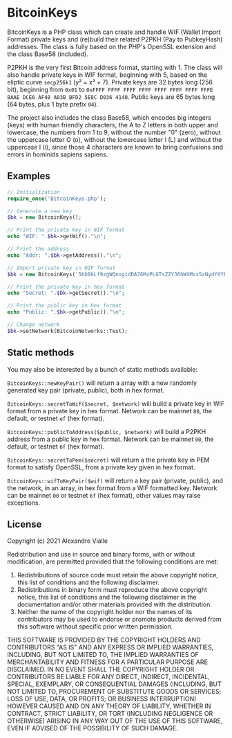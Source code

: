 # BitcoinKeys

BitcoinKeys is a PHP class which can create and handle WIF (Wallet Import Format) private keys and (re)build their related P2PKH (Pay to PubkeyHash) addresses. The class is fully based on the PHP's OpenSSL extension and the class Base58 (included).

P2PKH is the very first Bitcoin address format, starting with 1. The class will also handle private keys in WIF format, beginning with 5, based on the eliptic curve `secp256k1` (y² = x³ + 7). Private keys are 32 bytes long (256 bit), beginning from `0x01` to `0xFFFF FFFF FFFF FFFF FFFF FFFF FFFF FFFE BAAE DCE6 AF48 A03B BFD2 5E8C D036 4140`. Public keys are 65 bytes long (64 bytes, plus 1 byte prefix `04`).

The project also includes the class Base58, which encodes big integers (keys) with human friendly characters, the A to Z letters in both upper and lowercase, the numbers from 1 to 9, without the number "0" (zero), without the uppercase letter O (o), without the lowercase letter l (L) and without the uppercase I (i), since those 4 characters are known to bring confusions and errors in hominids sapiens sapiens.

## Examples

```php
// Initialization
require_once('BitcoinKeys.php');

// Generate a new key
$bk = new BitcoinKeys();

// Print the private key in WIF format
echo "WIF: ".$bk->getWif()."\n";

// Print the address
echo "Addr: ".$bk->getAddress()."\n";

// Import private key in WIF format
$bk = new BitcoinKeys('5Kb8kLf9zgWQnogidDA76MzPL6TsZZY36hWXMssSzNydYXYB9KF');

// Print the private key in hex format
echo "Secret: ".$bk->getSecret()."\n";

// Print the public key in hex format
echo "Public: ".$bk->getPublic()."\n";

// Change network
$bk->setNetwork(BitcoinNetworks::Test);
```

## Static methods

You may also be interested by a bunch of static methods available:

`BitcoinKeys::newKeyPair()` will return a array with a new randomly generated key pair (private, public), both in hex format.

`BitcoinKeys::secretToWif($secret, $network)` will build a private key in WIF format from a private key in hex format. Network can be mainnet `80`, the default, or testnet `ef` (hex format).

`BitcoinKeys::publicToAddress($public, $network)` will build a P2PKH address from a public key in hex format. Network can be mainnet `00`, the default, or testnet `6f` (hex format).

`BitcoinKeys::secretToPem($secret)` will return a the private key in PEM format to satisfy OpenSSL, from a private key given in hex format. 

`BitcoinKeys::wifToKeyPair($wif)` will return a key pair (private, public), and the network, in an array, in hex format from a WIF formatted key. Network can be mainnet `00` or testnet `6f` (hex format), other values may raise exceptions.

## License

Copyright (c) 2021 Alexandre Vialle

Redistribution and use in source and binary forms, with or without modification, are permitted provided that the following conditions are met:

1. Redistributions of source code must retain the above copyright notice, this list of conditions and the following disclaimer.
2. Redistributions in binary form must reproduce the above copyright notice, this list of conditions and the following disclaimer in the documentation and/or other materials provided with the distribution.
3. Neither the name of the copyright holder nor the names of its contributors may be used to endorse or promote products derived from this software without specific prior written permission.

THIS SOFTWARE IS PROVIDED BY THE COPYRIGHT HOLDERS AND CONTRIBUTORS "AS IS" AND ANY EXPRESS OR IMPLIED WARRANTIES, INCLUDING, BUT NOT LIMITED TO, THE IMPLIED WARRANTIES OF MERCHANTABILITY AND FITNESS FOR A PARTICULAR PURPOSE ARE DISCLAIMED. IN NO EVENT SHALL THE COPYRIGHT HOLDER OR CONTRIBUTORS BE LIABLE FOR ANY DIRECT, INDIRECT, INCIDENTAL, SPECIAL, EXEMPLARY, OR CONSEQUENTIAL DAMAGES (INCLUDING, BUT NOT LIMITED TO, PROCUREMENT OF SUBSTITUTE GOODS OR SERVICES; LOSS OF USE, DATA, OR PROFITS; OR BUSINESS INTERRUPTION) HOWEVER CAUSED AND ON ANY THEORY OF LIABILITY, WHETHER IN CONTRACT, STRICT LIABILITY, OR TORT (INCLUDING NEGLIGENCE OR OTHERWISE) ARISING IN ANY WAY OUT OF THE USE OF THIS SOFTWARE, EVEN IF ADVISED OF THE POSSIBILITY OF SUCH DAMAGE.
